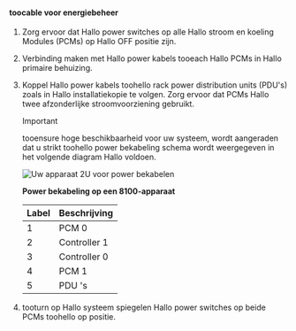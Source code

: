 <!--author=alkohli last changed: 9/16/15-->

#### <a name="toocable-for-power"></a>toocable voor energiebeheer
1. Zorg ervoor dat Hallo power switches op alle Hallo stroom en koeling Modules (PCMs) op Hallo OFF positie zijn.
2. Verbinding maken met Hallo power kabels tooeach Hallo PCMs in Hallo primaire behuizing.
3. Koppel Hallo power kabels toohello rack power distribution units (PDU's) zoals in Hallo installatiekopie te volgen. Zorg ervoor dat PCMs Hallo twee afzonderlijke stroomvoorziening gebruikt.
   
   > [!IMPORTANT]
   > tooensure hoge beschikbaarheid voor uw systeem, wordt aangeraden dat u strikt toohello power bekabeling schema wordt weergegeven in het volgende diagram Hallo voldoen. 
   > 
   > 
   
    ![Uw apparaat 2U voor power bekabelen](./media/storsimple-cable-8100-for-power/HCSCableYour2UDeviceforPower.png)
   
    **Power bekabeling op een 8100-apparaat**
   
   | Label | Beschrijving |
   |:--- |:--- |
   | 1 |PCM 0 |
   | 2 |Controller 1 |
   | 3 |Controller 0 |
   | 4 |PCM 1 |
   | 5 |PDU 's |
4. tooturn op Hallo systeem spiegelen Hallo power switches op beide PCMs toohello op positie.

